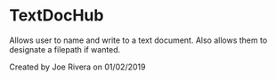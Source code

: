 # TextDocHub
Allows user to name and write to a text document. Also allows them to designate a filepath if wanted.

Created by Joe Rivera on 01/02/2019